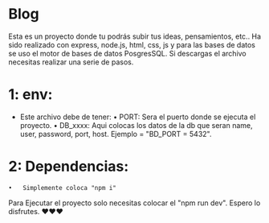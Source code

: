 # Blog
Esta es un proyecto donde tu podrás subir tus ideas, pensamientos, etc..
Ha sido realizado con express, node.js, html, css, js y para las bases de datos se uso el motor de bases de datos PosgresSQL. Si descargas el archivo necesitas realizar una serie de pasos.

# 1: env:
  - Este archivo debe de tener: 
     •	PORT: Sera el puerto donde se ejecuta el proyecto.
     •	DB_xxxx: Aqui colocas los datos de la db que seran name, user, password, port, host. Ejemplo = "BD_PORT = 5432".
# 2: Dependencias:
    •	Simplemente coloca "npm i"

Para Ejecutar el proyecto solo necesitas colocar el "npm run dev". Espero lo disfrutes. ❤️❤️❤️
